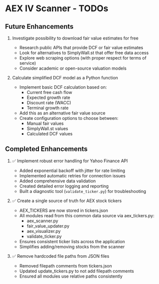 # AEX IV Scanner - TODOs

## Future Enhancements

1. Investigate possibility to download fair value estimates for free
   - Research public APIs that provide DCF or fair value estimates
   - Look for alternatives to SimplyWall.st that offer free data access
   - Explore web scraping options (with proper respect for terms of service)
   - Consider academic or open-source valuation models

2. Calculate simplified DCF model as a Python function
   - Implement basic DCF calculation based on:
     - Current free cash flow
     - Expected growth rate
     - Discount rate (WACC)
     - Terminal growth rate
   - Add this as an alternative fair value source
   - Create configuration options to choose between:
     - Manual fair values
     - SimplyWall.st values
     - Calculated DCF values

## Completed Enhancements

1. ✅ Implement robust error handling for Yahoo Finance API
   - Added exponential backoff with jitter for rate limiting
   - Implemented automatic retries for connection issues
   - Added comprehensive data validation
   - Created detailed error logging and reporting
   - Built a diagnostic tool (`validate_ticker.py`) for troubleshooting

2. ✅ Create a single source of truth for AEX stock tickers
   - AEX_TICKERS are now stored in tickers.json
   - All modules read from this common data source via aex_tickers.py:
     - aex_scanner.py
     - fair_value_updater.py
     - aex_visualizer.py
     - validate_ticker.py
   - Ensures consistent ticker lists across the application
   - Simplifies adding/removing stocks from the scanner
   
3. ✅ Remove hardcoded file paths from JSON files
   - Removed filepath comments from tickers.json
   - Updated update_tickers.py to not add filepath comments
   - Ensured all modules use relative paths consistently

